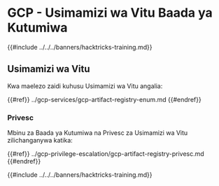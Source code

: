 # GCP - Usimamizi wa Vitu Baada ya Kutumiwa

{{#include ../../../banners/hacktricks-training.md}}

## Usimamizi wa Vitu

Kwa maelezo zaidi kuhusu Usimamizi wa Vitu angalia:

{{#ref}}
../gcp-services/gcp-artifact-registry-enum.md
{{#endref}}

### Privesc

Mbinu za Baada ya Kutumiwa na Privesc za Usimamizi wa Vitu zilichanganywa katika:

{{#ref}}
../gcp-privilege-escalation/gcp-artifact-registry-privesc.md
{{#endref}}

{{#include ../../../banners/hacktricks-training.md}}
